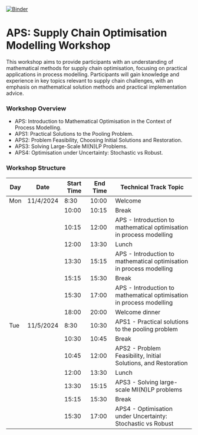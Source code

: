 [![Binder](https://mybinder.org/badge_logo.svg)](https://mybinder.org/v2/gh/EmPajak21/ProAIM_SC_Opt_Workshop/HEAD)
# APS: Supply Chain Optimisation Modelling Workshop
This workshop aims to provide participants with an understanding of mathematical methods for supply chain optimisation, focusing on practical applications in process modelling. Participants will gain knowledge and experience in key topics relevant to supply chain challenges, with an emphasis on mathematical solution methods and practical implementation advice.

### Workshop Overview

- APS: Introduction to Mathematical Optimisation in the Context of Process Modelling.
- APS1: Practical Solutions to the Pooling Problem.
- APS2: Problem Feasibility, Choosing Initial Solutions and Restoration.
- APS3: Solving Large-Scale MI(N)LP Problems.
- APS4: Optimisation under Uncertainty: Stochastic vs Robust.

### Workshop Structure

| Day  | Date       | Start Time | End Time | Technical Track Topic                                                   |
|------|------------|------------|----------|-------------------------------------------------------------------------
| Mon  | 11/4/2024  | 8:30       | 10:00    | Welcome                                                      |
|      |            | 10:00      | 10:15    | Break                                                                  |
|      |            | 10:15      | 12:00    | APS - Introduction to mathematical optimisation in process modelling   |
|      |            | 12:00      | 13:30    | Lunch                                                                  |
|      |            | 13:30      | 15:15    | APS - Introduction to mathematical optimisation in process modelling   |
|      |            | 15:15      | 15:30    | Break                                                                  |
|      |            | 15:30      | 17:00    | APS - Introduction to mathematical optimisation in process modelling   |
|      |            | 18:00      | 20:00    | Welcome dinner                                                         |
| Tue  | 11/5/2024  | 8:30       | 10:30    | APS1 - Practical solutions to the pooling problem                      |
|      |            | 10:30      | 10:45    | Break                                                                  |
|      |            | 10:45      | 12:00    | APS2 - Problem Feasibility, Initial Solutions, and Restoration          |
|      |            | 12:00      | 13:30    | Lunch                                                                  |
|      |            | 13:30      | 15:15    | APS3 - Solving large-scale MI(N)LP problems                            |
|      |            | 15:15      | 15:30    | Break                                                                  |
|      |            | 15:30      | 17:00    | APS4 - Optimisation under Uncertainty: Stochastic vs Robust             |



